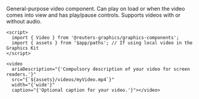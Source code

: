 General-purpose video component. Can play on load or when the video comes into view and has play/pause controls. Supports videos with or without audio.

```svelte
<script>
  import { Video } from '@reuters-graphics/graphics-components';
  import { assets } from '$app/paths'; // If using local video in the Graphics Kit
</script>

<video
  ariaDescription="{'Compulsory description of your video for screen readers.'}"
  src="{`${assets}/videos/myVideo.mp4`}"
  width="{'wide'}"
  caption="{'Optional caption for your video.'}"></video>
```
